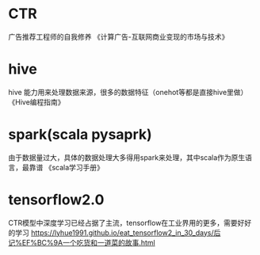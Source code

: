 # CTR
广告推荐工程师的自我修养
《计算广告-互联网商业变现的市场与技术》

# hive
hive 能力用来处理数据来源，很多的数据特征（onehot等都是直接hive里做）
《Hive编程指南》

# spark(scala pysaprk)
由于数据量过大，具体的数据处理大多得用spark来处理，其中scala作为原生语言，最靠谱
《scala学习手册》

# tensorflow2.0
CTR模型中深度学习已经占据了主流，tensorflow在工业界用的更多，需要好好的学习
https://lyhue1991.github.io/eat_tensorflow2_in_30_days/后记%EF%BC%9A一个吃货和一道菜的故事.html
